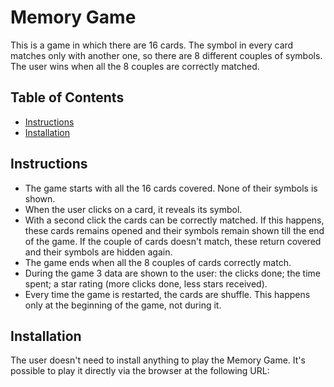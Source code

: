 # Memory Game

This is a game in which there are 16 cards. The symbol in every card matches only with another one, so there are 8 different couples of symbols. The user wins when all the 8 couples are correctly matched.

## Table of Contents

* [Instructions](#instructions)
* [Installation](#installation)

## Instructions

* The game starts with all the 16 cards covered. None of their symbols is shown.
* When the user clicks on a card, it reveals its symbol.
* With a second click the cards can be correctly matched. If this happens, these cards remains opened and their symbols remain shown till the end of the game. If the couple of cards doesn't match, these return covered and their symbols are hidden again.
* The game ends when all the 8 couples of cards correctly match.
* During the game 3 data are shown to the user: the clicks done; the time spent; a star rating (more clicks done, less stars received).
* Every time the game is restarted, the cards are shuffle. This happens only at the beginning of the game, not during it.

## Installation

The user doesn't need to install anything to play the Memory Game. It's possible to play it directly via the browser at the following URL: 
